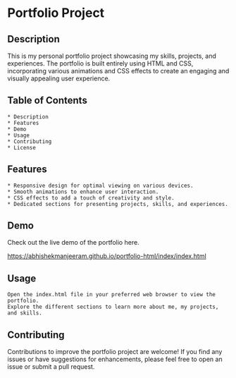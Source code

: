 # Portfolio Project
## Description

This is my personal portfolio project showcasing my skills, projects, and experiences. The portfolio is built entirely using HTML and CSS, incorporating various animations and CSS effects to create an engaging and visually appealing user experience.

## Table of Contents

    * Description
    * Features
    * Demo
    * Usage
    * Contributing
    * License

## Features

    * Responsive design for optimal viewing on various devices.
    * Smooth animations to enhance user interaction.
    * CSS effects to add a touch of creativity and style.
    * Dedicated sections for presenting projects, skills, and experiences.

## Demo

Check out the live demo of the portfolio here.

https://abhishekmanjeeram.github.io/portfolio-html/index/index.html


## Usage

    Open the index.html file in your preferred web browser to view the portfolio.
    Explore the different sections to learn more about me, my projects, and skills.

## Contributing

Contributions to improve the portfolio project are welcome! If you find any issues or have suggestions for enhancements, please feel free to open an issue or submit a pull request.

